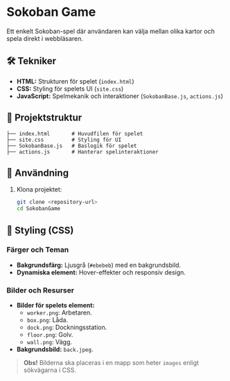# Sokoban Game

Ett enkelt Sokoban-spel där användaren kan välja mellan olika kartor och spela direkt i webbläsaren.

## 🛠️ Tekniker

- **HTML:** Strukturen för spelet (`index.html`)
- **CSS:** Styling för spelets UI (`site.css`)
- **JavaScript:** Spelmekanik och interaktioner (`SokobanBase.js`, `actions.js`)

## 📂 Projektstruktur


```
├── index.html       # Huvudfilen för spelet
├── site.css         # Styling för UI
├── SokobanBase.js   # Baslogik för spelet
├── actions.js       # Hanterar spelinteraktioner
```



## 🚀 Användning

1. Klona projektet:
   ```bash
   git clone <repository-url>
   cd SokobanGame

## 🎨 Styling (CSS)

### Färger och Teman
- **Bakgrundsfärg:** Ljusgrå (`#ebebeb`) med en bakgrundsbild.
- **Dynamiska element:** Hover-effekter och responsiv design.

### Bilder och Resurser
- **Bilder för spelets element:**
  - `worker.png`: Arbetaren.
  - `box.png`: Låda.
  - `dock.png`: Dockningsstation.
  - `floor.png`: Golv.
  - `wall.png`: Vägg.
- **Bakgrundsbild:** `back.jpeg`.

> **Obs!** Bilderna ska placeras i en mapp som heter `images` enligt sökvägarna i CSS.








